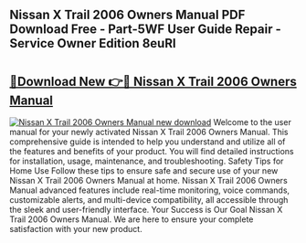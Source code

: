## Nissan X Trail 2006 Owners Manual PDF Download Free - Part-5WF User Guide Repair - Service Owner Edition 8euRl

# <h2><a href="http://cf16126.oget.top/?id=Nissan+X+Trail+2006+Owners+Manual">🔗Download New 👉🔴 Nissan X Trail 2006 Owners Manual</a></h2>

[![Nissan X Trail 2006 Owners Manual new download](https://i.imgur.com/5g1atiW.png)](http://cf16126.oget.top/?id=Nissan+X+Trail+2006+Owners+Manual)
Welcome to the user manual for your newly activated Nissan X Trail 2006 Owners Manual. This comprehensive guide is intended to help you understand and utilize all of the features and benefits of your product. You will find detailed instructions for installation, usage, maintenance, and troubleshooting. Safety Tips for Home Use Follow these tips to ensure safe and secure use of your new Nissan X Trail 2006 Owners Manual at home. Nissan X Trail 2006 Owners Manual advanced features include real-time monitoring, voice commands, customizable alerts, and multi-device compatibility, all accessible through the sleek and user-friendly interface. Your Success is Our Goal Nissan X Trail 2006 Owners Manual. We are here to ensure your complete satisfaction with your new product.
